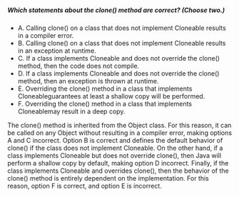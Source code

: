 ##### Which statements about the clone() method are correct? (Choose two.)
* A. Calling clone() on a class that does not implement Cloneable results in a compiler error.
* B. Calling clone() on a class that does not implement Cloneable results in an exception at runtime.
* C. If a class implements Cloneable and does not override the clone() method, then the code does not compile.
* D. If a class implements Cloneable and does not override the clone() method, then an exception is thrown at runtime.
* E. Overriding the clone() method in a class that implements Cloneableguarantees at least a shallow copy will be performed.
* F. Overriding the clone() method in a class that implements Cloneablemay result in a deep copy.

The clone() method is inherited from the Object class. For this reason,
it can be called on any Object without resulting in a compiler error,
making options A and C incorrect. Option B is correct and defines the default behavior of clone()
if the class does not implement Cloneable. On the other hand,
if a class implements Cloneable but does not override clone(),
then Java will perform a shallow copy by default, making option D incorrect.
Finally, if the class implements Cloneable and overrides clone(),
then the behavior of the clone() method is entirely dependent on the implementation.
For this reason, option F is correct, and option E is incorrect.